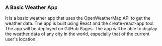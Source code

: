 ### A Basic Weather App

It is a basic weather app that uses the OpenWeatherMap API to get the weather data. The app is built using React and the create-react-app tool. The app will be deployed on GitHub Pages. The app will be able to display the weather data of any city in the world, especially that of the current user's location.
